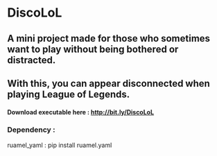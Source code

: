 # DiscoLoL
## A mini project made for those who sometimes want to play without being bothered or distracted.
## With this, you can appear disconnected when playing League of Legends.

#### Download executable here : http://bit.ly/DiscoLoL

### Dependency :

ruamel_yaml : pip install ruamel.yaml
